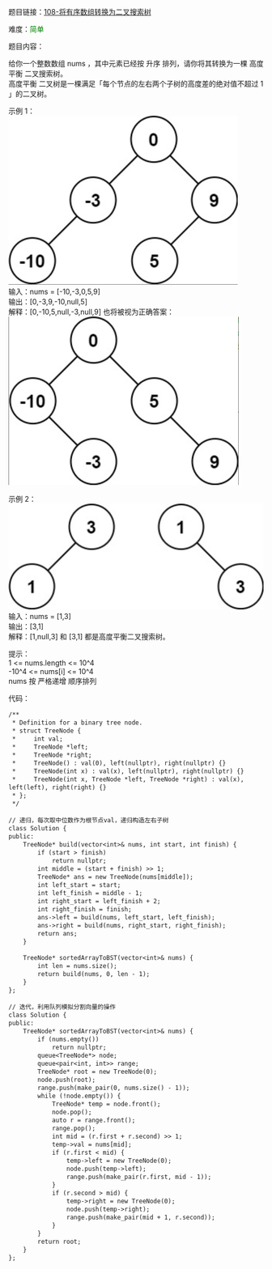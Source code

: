 题目链接：[108-将有序数组转换为二叉搜索树](https://leetcode-cn.com/problems/convert-sorted-array-to-binary-search-tree/)

难度：<font color="Green">简单</font>

题目内容：

给你一个整数数组 nums ，其中元素已经按 升序 排列，请你将其转换为一棵 高度平衡 二叉搜索树。<br>
高度平衡 二叉树是一棵满足「每个节点的左右两个子树的高度差的绝对值不超过 1 」的二叉树。

示例 1：<br>
![示例1](./108-将有序数组转换为二叉搜索树-图1.png)<br>
输入：nums = [-10,-3,0,5,9]<br>
输出：[0,-3,9,-10,null,5]<br>
解释：[0,-10,5,null,-3,null,9] 也将被视为正确答案：<br>
![另一种情况](./108-将有序数组转换为二叉搜索树-图2.png)

示例 2：<br>
![示例2](././108-将有序数组转换为二叉搜索树-图3.png)<br>
输入：nums = [1,3]<br>
输出：[3,1]<br>
解释：[1,null,3] 和 [3,1] 都是高度平衡二叉搜索树。

提示：<br>
1 <= nums.length <= 10^4<br>
-10^4 <= nums[i] <= 10^4<br>
nums 按 严格递增 顺序排列


代码：
```
/**
 * Definition for a binary tree node.
 * struct TreeNode {
 *     int val;
 *     TreeNode *left;
 *     TreeNode *right;
 *     TreeNode() : val(0), left(nullptr), right(nullptr) {}
 *     TreeNode(int x) : val(x), left(nullptr), right(nullptr) {}
 *     TreeNode(int x, TreeNode *left, TreeNode *right) : val(x), left(left), right(right) {}
 * };
 */

// 递归，每次取中位数作为根节点val，递归构造左右子树
class Solution {
public:
    TreeNode* build(vector<int>& nums, int start, int finish) {
        if (start > finish)
            return nullptr;
        int middle = (start + finish) >> 1;
        TreeNode* ans = new TreeNode(nums[middle]);
        int left_start = start;
        int left_finish = middle - 1;
        int right_start = left_finish + 2;
        int right_finish = finish;
        ans->left = build(nums, left_start, left_finish);
        ans->right = build(nums, right_start, right_finish);
        return ans;
    }

    TreeNode* sortedArrayToBST(vector<int>& nums) {
        int len = nums.size();
        return build(nums, 0, len - 1);
    }
};

// 迭代，利用队列模拟分割向量的操作
class Solution {
public:
    TreeNode* sortedArrayToBST(vector<int>& nums) {
        if (nums.empty())
            return nullptr;
        queue<TreeNode*> node;
        queue<pair<int, int>> range;
        TreeNode* root = new TreeNode(0);
        node.push(root);
        range.push(make_pair(0, nums.size() - 1));
        while (!node.empty()) {
            TreeNode* temp = node.front();
            node.pop();
            auto r = range.front();
            range.pop();
            int mid = (r.first + r.second) >> 1;
            temp->val = nums[mid];
            if (r.first < mid) {
                temp->left = new TreeNode(0);
                node.push(temp->left);
                range.push(make_pair(r.first, mid - 1));
            } 
            if (r.second > mid) {
                temp->right = new TreeNode(0);
                node.push(temp->right);
                range.push(make_pair(mid + 1, r.second));
            } 
        } 
        return root;
    }
};
```